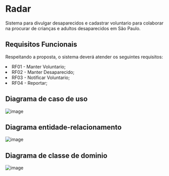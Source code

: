 # Radar

Sistema para divulgar desaparecidos e cadastrar voluntario para colaborar na procurar de crianças e adultos desaparecidos em São Paulo.


## Requisitos Funcionais

Respeitando a proposta, o sistema deverá atender os seguintes requisitos:

<li>RF01 - Manter Voluntario; </li>
<li>RF02 - Manter Desaparecido;</li> 
<li>RF03 - Notificar Voluntario;</li>
<li>RF04 - Reportar;</li>

## Diagrama de caso de uso

![image](https://user-images.githubusercontent.com/91156801/203404882-cf9498e3-7d94-4c2b-97d5-2246395dcca8.png)

## Diagrama entidade-relacionamento

![image](https://user-images.githubusercontent.com/91156801/203405449-a12b1e0d-7b7f-42bc-9e7c-40728aada77e.png)

## Diagrama de classe de dominio
![image](https://user-image.githubusercontent.com/91156801/203404882-cf9498e3-7d94-4c2b-97d5-2246395dcca8.png)
